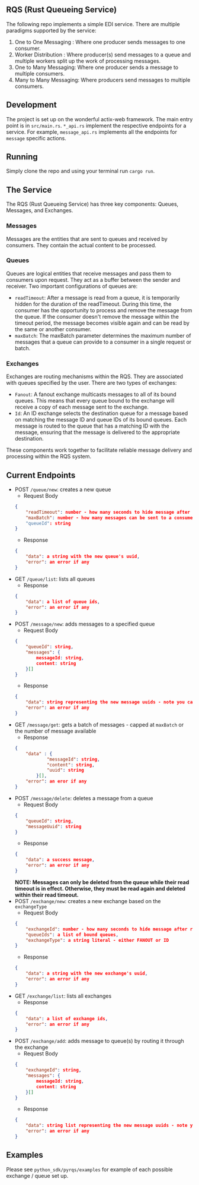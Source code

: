 ## RQS (Rust Queueing Service) 

The following repo implements a simple EDI service. There are multiple paradigms supported by the service: 
1. One to One Messaging : Where one producer sends messages to one consumer.
2. Worker Distribution : Where producer(s) send messages to a queue and multiple workers split up the work of processing messages. 
3. One to Many Messaging: Where one producer sends a message to multiple consumers. 
4. Many to Many Messaging: Where producers send messages to multiple consumers.

## Development 
The project is set up on the wonderful actix-web framework. The main entry point is in `src/main.rs`. `*_api.rs` implement the respective endpoints for a service. For example, `message_api.rs` implements all the endpoints for `message` specific actions. 

## Running 
Simply clone the repo and using your terminal run `cargo run`. 

## The Service 

The RQS (Rust Queueing Service) has three key components: Queues, Messages, and Exchanges.

### Messages
Messages are the entities that are sent to queues and received by consumers. They contain the actual content to be processed.

### Queues 
Queues are logical entities that receive messages and pass them to consumers upon request. They act as a buffer between the sender and receiver. Two important configurations of queues are:
- `readTimeout`: After a message is read from a queue, it is temporarily hidden for the duration of the readTimeout. During this time, the consumer has the opportunity to process and remove the message from the queue. If the consumer doesn't remove the message within the timeout period, the message becomes visible again and can be read by the same or another consumer.
- `maxBatch`: The maxBatch parameter determines the maximum number of messages that a queue can provide to a consumer in a single request or batch.

### Exchanges 

Exchanges are routing mechanisms within the RQS. They are associated with queues specified by the user. There are two types of exchanges:

- `Fanout`: A fanout exchange multicasts messages to all of its bound queues. This means that every queue bound to the exchange will receive a copy of each message sent to the exchange.
- `Id`: An ID exchange selects the destination queue for a message based on matching the message ID and queue IDs of its bound queues. Each message is routed to the queue that has a matching ID with the message, ensuring that the message is delivered to the appropriate destination.

These components work together to facilitate reliable message delivery and processing within the RQS system.

## Current Endpoints 

- POST `/queue/new`: creates a new queue 
   - Request Body
    ```json 
    {
        "readTimeout": number - how many seconds to hide message after reading, 
        "maxBatch": number - how many messages can be sent to a consumer at once 
        "queueId": string
    }
    ```
   - Response 
    ```json 
    {
        "data": a string with the new queue's uuid, 
        "error": an error if any 
    }
    ```
- GET `/queue/list`: lists all queues 
    - Response
    ```json 
    {
        "data": a list of queue ids, 
        "error": an error if any 
    }
    ```
- POST `/message/new`: adds messages to a specified queue 
    - Request Body 
    ```json 
    {
        "queueId": string, 
        "messages": {
            messageId: string,
            content: string 
        }[]
    }
    ```
    - Response 
    ```json 
    {
        "data": string representing the new message uuids - note you can't do anything with these,
        "error": an error if any 
    }
    ```
- GET `/message/get`: gets a batch of messages - capped at `maxBatch` or the number of message available
    - Response 
    ```json 
    {
        "data" : {
                "messageId": string,
                "content": string,
                "uuid": string
            }[],
        "error": an eror if any 
    }
    ```
- POST `/message/delete`: deletes a message from a queue 
    - Request Body 
    ```json 
    {
        "queueId": string, 
        "messageUuid": string
    }
    ``` 
    - Response 
    ```json 
    {
        "data": a success message, 
        "error": an error if any  
    }
    ```
    **NOTE: Messages can only be deleted from the queue while their read timeout is in effect. Otherwise, they must be read again and deleted within their read timeout.**
- POST `/exchange/new`: creates a new exchange based on the `exchangeType` 
   - Request Body
    ```json 
    {
        "exchangeId": number - how many seconds to hide message after reading, 
        "queueIds": a list of bound queues,
        "exchangeType": a string literal - either FANOUT or ID 
    }
    ```
   - Response 
    ```json 
    {
        "data": a string with the new exchange's uuid, 
        "error": an error if any 
    }
    ```
- GET `/exchange/list`: lists all exchanges 
    - Response
    ```json 
    {
        "data": a list of exchange ids, 
        "error": an error if any 
    }
    ```
- POST `/exchange/add`: adds message to queue(s) by routing it through the exchange
    - Request Body 
    ```json 
    {
        "exchangeId": string, 
        "messages": {
            messageId: string,
            content: string 
        }[]
    }
    ```
    - Response 
    ```json 
    {
        "data": string list representing the new message uuids - note you can't do anything with these,
        "error": an error if any 
    }
    ```

## Examples
Please see `python_sdk/pyrqs/examples` for example of each possible exchange / queue set up. 